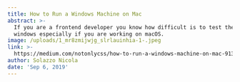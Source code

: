 ```yaml
---
title: How to Run a Windows Machine on Mac
abstract: >-
  If you are a frontend developer you know how difficult is to test the code on
  windows especially if you are working on macOS.
image: /uploads/1_mr8zmijwjg_slrlauinhia-1-.jpeg
link: >-
  https://medium.com/notonlycss/how-to-run-a-windows-machine-on-mac-913c28ded1a3?source=friends_link&sk=822633b48c09757a31f54533f84560e2
author: Solazzo Nicola
date: 'Sep 6, 2019'
---
```


